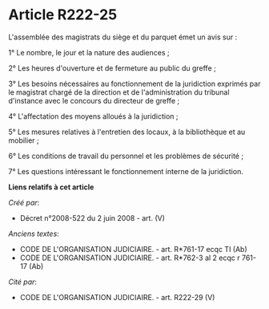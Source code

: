 # Article R222-25

L'assemblée des magistrats du siège et du parquet émet un avis sur :

1° Le nombre, le jour et la nature des audiences ;

2° Les heures d'ouverture et de fermeture au public du greffe ;

3° Les besoins nécessaires au fonctionnement de la juridiction exprimés par le magistrat chargé de la direction et de
l'administration du tribunal d'instance avec le concours du directeur de greffe ;

4° L'affectation des moyens alloués à la juridiction ;

5° Les mesures relatives à l'entretien des locaux, à la bibliothèque et au mobilier ;

6° Les conditions de travail du personnel et les problèmes de sécurité ;

7° Les questions intéressant le fonctionnement interne de la juridiction.

**Liens relatifs à cet article**

_Créé par_:

  - Décret n°2008-522 du 2 juin 2008 - art. (V)

_Anciens textes_:

  - CODE DE L'ORGANISATION JUDICIAIRE. - art. R*761-17 ecqc TI (Ab)
  - CODE DE L'ORGANISATION JUDICIAIRE. - art. R*762-3 al 2 ecqc r 761-17 (Ab)

_Cité par_:

  - CODE DE L'ORGANISATION JUDICIAIRE. - art. R222-29 (V)
